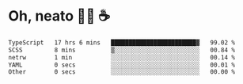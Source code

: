 # Oh, neato 🧑‍💻 ☕

<!--START_SECTION:waka-->

```txt
TypeScript   17 hrs 6 mins   ████████████████████████▓   99.02 %
SCSS         8 mins          ▒░░░░░░░░░░░░░░░░░░░░░░░░   00.84 %
netrw        1 min           ░░░░░░░░░░░░░░░░░░░░░░░░░   00.14 %
YAML         0 secs          ░░░░░░░░░░░░░░░░░░░░░░░░░   00.01 %
Other        0 secs          ░░░░░░░░░░░░░░░░░░░░░░░░░   00.00 %
```

<!--END_SECTION:waka-->
